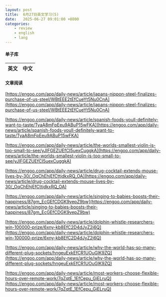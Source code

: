 ```yaml
---
layout: post
title:  6月27日英文学习(5)
date:   2025-06-27 09:01:00 +0800
categories: 
    - review
    - english
    - lang
---
```


#### 单子库

英文 | 中文
-- | --

#### 文章阅读

[https://engoo.com/app/daily-news/article/japans-nippon-steel-finalizes-purchase-of-us-steel/WBtEEE2tEfCueYt5Nu0CnA](https://engoo.com/app/daily-news/article/japans-nippon-steel-finalizes-purchase-of-us-steel/WBtEEE2tEfCueYt5Nu0CnA)

[https://engoo.com/app/daily-news/article/spanish-foods-youll-definitely-want-to-taste/TyaA8mFpEeu9ABuP15wFKA](https://engoo.com/app/daily-news/article/spanish-foods-youll-definitely-want-to-taste/TyaA8mFpEeu9ABuP15wFKA)

[https://engoo.com/app/daily-news/article/the-worlds-smallest-violin-is-too-small-to-see/yJIFGEZUEfCI5uexCuggkA](https://engoo.com/app/daily-news/article/the-worlds-smallest-violin-is-too-small-to-see/yJIFGEZUEfCI5uexCuggkA)

[https://engoo.com/app/daily-news/article/drug-cocktail-extends-mouse-lives-by-30/_OqChEhjEfCttjdkxRQ_OA](https://engoo.com/app/daily-news/article/drug-cocktail-extends-mouse-lives-by-30/_OqChEhjEfCttjdkxRQ_OA)

[https://engoo.com/app/daily-news/article/singing-to-babies-boosts-their-happiness/87gm_EcGEfCDGK9vepZ9bw](https://engoo.com/app/daily-news/article/singing-to-babies-boosts-their-happiness/87gm_EcGEfCDGK9vepZ9bw)

[https://engoo.com/app/daily-news/article/dolphin-whistle-researchers-win-100000-prize/6xny-kb8EfC2D4dJyZ2j6Q](https://engoo.com/app/daily-news/article/dolphin-whistle-researchers-win-100000-prize/6xny-kb8EfC2D4dJyZ2j6Q)

[https://engoo.com/app/daily-news/article/why-the-world-has-so-many-different-plug-sockets/hngeuExkEfCR1UOuGlK9ZQ](https://engoo.com/app/daily-news/article/why-the-world-has-so-many-different-plug-sockets/hngeuExkEfCR1UOuGlK9ZQ)

[https://engoo.com/app/daily-news/article/most-workers-choose-flexible-hours-over-remote-work/7qZqtE_1EfCepu_GiELruQ](https://engoo.com/app/daily-news/article/most-workers-choose-flexible-hours-over-remote-work/7qZqtE_1EfCepu_GiELruQ)